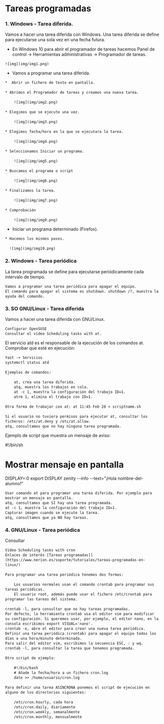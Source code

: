 # Tareas programadas

### 1. Windows - Tarea diferida.

Vamos a hacer una tarea diferida con Windows. Una tarea diferida se define para ejecutarse una sola vez en una fecha futura.

  *  En Windows 10 para abrir el programador de tareas hacemos Panel de control -> Herramientas administrativas -> Programador de tareas.

    ![img](img/img1.png)

  *  Vamos a programar una tarea diferida.

    *  Abrir un fichero de texto en pantalla.

    * Abrimos el Programador de tareas y creamos una nueva tarea.

        ![img](img/img2.png)

    * Elegimos que se ejecute una vez.

        ![img](img/img3.png)

    * Elegimos fecha/hora en la que se ejecutara la tarea.

        ![img](img/img4.png)

    * Seleccionamos Iniciar un programa.

        ![img](img/img5.png)

    * Buscamos el programa o script

        ![img](img/img6.png)

    * Finalizamos la tarea.

        ![img](img/img7.png)

    * Comprobación

        ![img](img/img9.png)

  *  Iniciar un programa determinado (Firefox).

    * Hacemos los mismos pasos.

      ![img](img/img10.png)

### 2. Windows - Tarea periódica

La tarea programada se define para ejecutarse periódicamente cada intervalo de tiempo.

    Vamos a programar una tarea periódica para apagar el equipo.
    El comando para apagar el sistema es shutdown. shutdown /?, muestra la ayuda del comando.

### 3. SO GNU/Linux - Tarea diferida

Vamos a hacer una tarea diferida con GNU/Linux.

    Configurar OpenSUSE
    Consultar el vídeo Scheduling tasks with at.

El servicio atd es el responsable de la ejecución de los comandos at. Comprobar que esté en ejecución:

    Yast -> Servicios
    systemctl status atd

    Ejemplos de comandos:

        at, crea una tarea diferida.
        atq, muestra los trabajos en cola.
        at -c 1, muestra la configuración del trabajo ID=1.
        atrm 1, elimina el trabajo con ID=1.

    Otra forma de trabajar con at: at 11:45 Feb 28 < scriptname.sh

    Si el usuario no tuviera permisos para ejecutar at, consultar los ficheros: /etc/at.deny y /etc/at.allow.
    atq, consultamos que no hay ninguna tarea programada.

Ejemplo de script que muestra un mensaje de aviso:

#!/bin/sh
# Mostrar mensaje en pantalla
DISPLAY=:0
export DISPLAY
zenity --info --text="¡Hola nombre-del-alumno!"

    Usar comando at para programar una tarea diferida. Por ejemplo para mostrar un mensaje en pantalla.
    atq, consultamos que SI hay una tarea programada.
    at -c 1, muestra la configuración del trabajo ID=1.
    Capturar imagen cuando se ejecute la tarea.
    atq, consultamos que ya NO hay tareas.

### 4. GNU/Linux - Tarea periódica

Consultar

    Vídeo Scheduling tasks with cron
    Enlaces de interés [Tareas programadas]](https://www.nerion.es/soporte/tutoriales/tareas-programadas-en-linux/)

    Para programar una tarea periódica tenemos dos formas:

        Los usuarios normales usan el comando crontab para programar sus tareas periódicas.
        El usuario root, además puede usar el fichero /etc/crontab para programar las tareas del sistema.

    crontab -l, para consultar que no hay tareas programadas.
    Por defecto, la herramienta crontab usa el editor vim para modificar su configuración. Si queremos usar, por ejemplo, el editor nano, en la consola escribimos export VISUAL='nano'.
    crontab -e, abre el editor para crear una nueva tarea periódica.
    Definir una tarea periódica (crontab) para apagar el equipo todos los días a una hora/minuto determinada.
    Para salir del editor vim, escribimos la secuencia ESC, : y wq.
    crontab -l, para consultar la tarea que tenemos programada.

    Otro script de ejemplo:

        #!/bin/bash
        # Añade la fecha/hora a un fichero cron.log
        date >> /home/usuario/cron.log

    Para definir una tarea ASINCRONA ponemos el script de ejecución en alguno de los directorios siguientes:

        /etc/cron.hourly, cada hora
        /etc/cron.daily, diariamente
        /etc/cron.weekly, semanalmente
        /etc/cron.monthly, mensualmente

